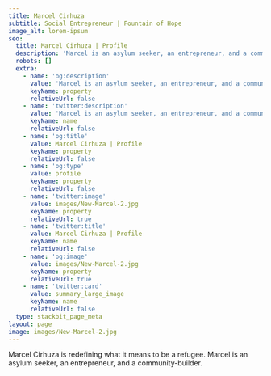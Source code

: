 ```yaml
---
title: Marcel Cirhuza
subtitle: Social Entrepreneur | Fountain of Hope
image_alt: lorem-ipsum
seo:
  title: Marcel Cirhuza | Profile
  description: 'Marcel is an asylum seeker, an entrepreneur, and a community-builder.'
  robots: []
  extra:
    - name: 'og:description'
      value: 'Marcel is an asylum seeker, an entrepreneur, and a community-builder.'
      keyName: property
      relativeUrl: false
    - name: 'twitter:description'
      value: 'Marcel is an asylum seeker, an entrepreneur, and a community-builder.'
      keyName: name
      relativeUrl: false
    - name: 'og:title'
      value: Marcel Cirhuza | Profile
      keyName: property
      relativeUrl: false
    - name: 'og:type'
      value: profile
      keyName: property
      relativeUrl: false
    - name: 'twitter:image'
      value: images/New-Marcel-2.jpg
      keyName: property
      relativeUrl: true
    - name: 'twitter:title'
      value: Marcel Cirhuza | Profile
      keyName: name
      relativeUrl: false
    - name: 'og:image'
      value: images/New-Marcel-2.jpg
      keyName: property
      relativeUrl: true
    - name: 'twitter:card'
      value: summary_large_image
      keyName: name
      relativeUrl: false
  type: stackbit_page_meta
layout: page
image: images/New-Marcel-2.jpg
---
```

Marcel Cirhuza is redefining what it means to be a refugee. Marcel is an asylum seeker, an entrepreneur, and a community-builder.





